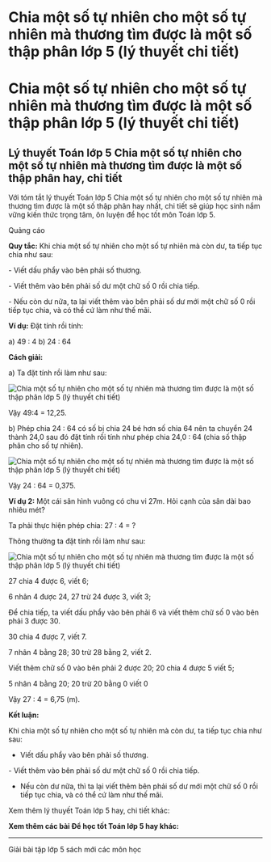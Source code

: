 # Chia một số tự nhiên cho một số tự nhiên mà thương tìm được là một số thập phân lớp 5 (lý thuyết chi tiết)

# Chia một số tự nhiên cho một số tự nhiên mà thương tìm được là một số thập phân lớp 5 (lý thuyết chi tiết)

## Lý thuyết Toán lớp 5 Chia một số tự nhiên cho một số tự nhiên mà thương tìm được là một số thập phân hay, chi tiết

Với tóm tắt lý thuyết Toán lớp 5 Chia một số tự nhiên cho một số tự nhiên mà thương tìm được là một số thập phân hay nhất, chi tiết sẽ giúp học sinh nắm vững kiến thức trọng tâm, ôn luyện để học tốt môn Toán lớp 5.

Quảng cáo

**Quy tắc:** Khi chia một số tự nhiên cho một số tự nhiên mà còn dư, ta tiếp tục chia như sau:

\- Viết dấu phẩy vào bên phải số thương.

\- Viết thêm vào bên phải số dư một chữ số 0 rồi chia tiếp.

\- Nếu còn dư nữa, ta lại viết thêm vào bên phải số dư mới một chữ số 0 rồi tiếp tục chia, và có thể cứ làm như thế mãi.

**Ví dụ:** Đặt tính rồi tính:

a) 49 : 4 b) 24 : 64

**Cách giải:**

a) Ta đặt tính rồi làm như sau:

![Chia một số tự nhiên cho một số tự nhiên mà thương tìm được là một số thập phân lớp 5 \(lý thuyết chi tiết\)](https://vietjack.com/giai-toan-lop-5/images/ly-thuyet-chia-mot-so-tu-nhien-cho-mot-so-tu-nhien-ma-thuong-tim-duoc-la-mot-so-thap-phan-99087.png)

Vậy 49:4 = 12,25.

b) Phép chia 24 : 64 có số bị chia 24 bé hơn số chia 64 nên ta chuyển 24 thành 24,0 sau đó đặt tính rồi tính như phép chia 24,0 : 64 (chia số thập phân cho số tự nhiên).

![Chia một số tự nhiên cho một số tự nhiên mà thương tìm được là một số thập phân lớp 5 \(lý thuyết chi tiết\)](https://vietjack.com/giai-toan-lop-5/images/ly-thuyet-chia-mot-so-tu-nhien-cho-mot-so-tu-nhien-ma-thuong-tim-duoc-la-mot-so-thap-phan-99088.png)

Vậy 24 : 64 = 0,375.

**Ví dụ 2:** Một cái sân hình vuông có chu vi 27m. Hỏi cạnh của sân dài bao nhiêu mét?

Ta phải thực hiện phép chia: 27 : 4 = ?

Thông thường ta đặt tính rồi làm như sau:

![Chia một số tự nhiên cho một số tự nhiên mà thương tìm được là một số thập phân lớp 5 \(lý thuyết chi tiết\)](https://vietjack.com/giai-toan-lop-5/images/ly-thuyet-chia-mot-so-tu-nhien-cho-mot-so-tu-nhien-ma-thuong-tim-duoc-la-mot-so-thap-phan-99090.png)

27 chia 4 được 6, viết 6;

6 nhân 4 được 24, 27 trừ 24 được 3, viết 3;

Để chia tiếp, ta viết dấu phẩy vào bên phải 6 và viết thêm chữ số 0 vào bên phải 3 được 30.

30 chia 4 được 7, viết 7.

7 nhân 4 bằng 28; 30 trừ 28 bằng 2, viết 2.

Viết thêm chữ số 0 vào bên phải 2 được 20; 20 chia 4 được 5 viết 5;

5 nhân 4 bằng 20; 20 trừ 20 bằng 0 viết 0

Vậy 27 : 4 = 6,75 (m).

**Kết luận:**

Khi chia một số tự nhiên cho một số tự nhiên mà còn dư, ta tiếp tục chia như sau:

- Viết dấu phẩy vào bên phải số thương.

\- Viết thêm vào bên phải số dư một chữ số 0 rồi chia tiếp.

- Nếu còn dư nữa, thì ta lại viết thêm bên phải số dư mới một chữ số 0 rồi tiếp tục chia, và có thể cứ làm như thế mãi.

Xem thêm lý thuyết Toán lớp 5 hay, chi tiết khác:

**Xem thêm các bài Để học tốt Toán lớp 5 hay khác:**

* * *

Giải bài tập lớp 5 sách mới các môn học
